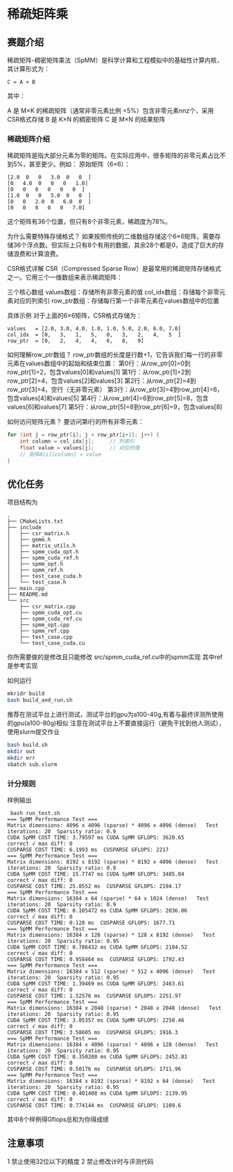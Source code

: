 # 稀疏矩阵乘

## 赛题介绍
稀疏矩阵-稠密矩阵乘法（SpMM）是科学计算和工程模拟中的基础性计算内核，其计算形式为：

``` TEXT
C = A × B
``` 
其中：

A 是 M×K 的稀疏矩阵（通常非零元素比例 <5%）包含非零元素nnz个，采用CSR格式存储
B 是 K×N 的稠密矩阵
C 是 M×N 的结果矩阵

### 稀疏矩阵介绍
稀疏矩阵是指大部分元素为零的矩阵。在实际应用中，很多矩阵的非零元素占比不到5%，甚至更少。例如：
原始矩阵（6×6）：
```
[2.0  0   0   3.0  0   0  ]
[0   4.0  0   0   0   1.0]
[0   0   0   0   0   0  ]
[1.0  0   0   5.0  0   0  ]
[0   0   2.0  0   6.0  0  ]
[0   0   0   0   0   7.0]
```
这个矩阵有36个位置，但只有8个非零元素，稀疏度为78%。

为什么需要特殊存储格式？
如果按照传统的二维数组存储这个6×6矩阵，需要存储36个浮点数。但实际上只有8个有用的数据，其余28个都是0，造成了巨大的存储浪费和计算浪费。

CSR格式详解
CSR（Compressed Sparse Row）是最常用的稀疏矩阵存储格式之一。它用三个一维数组来表示稀疏矩阵：

三个核心数组
values数组：存储所有非零元素的值
col_idx数组：存储每个非零元素对应的列索引
row_ptr数组：存储每行第一个非零元素在values数组中的位置

具体示例
对于上面的6×6矩阵，CSR格式存储为：

``` 
values   = [2.0, 3.0, 4.0, 1.0, 1.0, 5.0, 2.0, 6.0, 7.0]
col_idx  = [0,   3,   1,   5,   0,   3,   2,   4,   5  ]
row_ptr  = [0,   2,   4,   4,   6,   8,   9]
```
如何理解row_ptr数组？
row_ptr数组的长度是行数+1，它告诉我们每一行的非零元素在values数组中的起始和结束位置：
第0行：从row_ptr[0]=0到row_ptr[1]=2，包含values[0]和values[1]
第1行：从row_ptr[1]=2到row_ptr[2]=4，包含values[2]和values[3]
第2行：从row_ptr[2]=4到row_ptr[3]=4，空行（无非零元素）
第3行：从row_ptr[3]=4到row_ptr[4]=6，包含values[4]和values[5]
第4行：从row_ptr[4]=6到row_ptr[5]=8，包含values[6]和values[7]
第5行：从row_ptr[5]=8到row_ptr[6]=9，包含values[8]

如何访问矩阵元素？
要访问第i行的所有非零元素：

``` c
for (int j = row_ptr[i]; j < row_ptr[i+1]; j++) {
    int column = col_idx[j];     // 列索引
    float value = values[j];     // 对应的值
    // 矩阵A[i][column] = value
}
```
## 优化任务

项目结构为
```
.
├── CMakeLists.txt
├── include
│   ├── csr_matrix.h
│   ├── gemm.h
│   ├── matrix_utils.h
│   ├── spmm_cuda_opt.h
│   ├── spmm_cuda_ref.h
│   ├── spmm_opt.h
│   ├── spmm_ref.h
│   ├── test_case_cuda.h
│   └── test_case.h
├── main.cpp
├── README.md
└── src
    ├── csr_matrix.cpp
    ├── spmm_cuda_opt.cu
    ├── spmm_cuda_ref.cu
    ├── spmm_opt.cpp
    ├── spmm_ref.cpp
    ├── test_case.cpp
    └── test_case_cuda.cu
```
你所需要做的是修改且只能修改 src/spmm_cuda_ref.cu中的spmm实现
其中ref 是参考实现

 如何运行
 ``` bash
mkridr build
bash build_and_run.sh
 ```
推荐在测试平台上进行测试，测试平台的gpu为a100-40g,有着与最终评测所使用的gpu(a100-80g)相似
注意在测试平台上不要直接运行（避免干扰到他人测试），使用slurm提交作业
```bash
bash build.sh
mkdir out
mkdir err
sbatch sub.slurm 
```


### 计分规则
样例输出
``` 
 bash run_test.sh 
=== SpMM Performance Test ===
Matrix dimensions: 4096 x 4096 (sparse) * 4096 x 4096 (dense)   Test iterations: 20  Sparsity ratio: 0.9
CUDA SpMM COST TIME: 3.79597 ms CUDA SpMM GFLOPS: 3620.65
correct √ max diff: 0
CUSPARSE COST TIME: 6.1993 ms  CUSPARSE GFLOPS: 2217
=== SpMM Performance Test ===
Matrix dimensions: 8192 x 8192 (sparse) * 8192 x 4096 (dense)   Test iterations: 20  Sparsity ratio: 0.9
CUDA SpMM COST TIME: 15.7747 ms CUDA SpMM GFLOPS: 3485.04
correct √ max diff: 0
CUSPARSE COST TIME: 25.0552 ms  CUSPARSE GFLOPS: 2194.17
=== SpMM Performance Test ===
Matrix dimensions: 16384 x 64 (sparse) * 64 x 1024 (dense)   Test iterations: 20  Sparsity ratio: 0.9
CUDA SpMM COST TIME: 0.105472 ms CUDA SpMM GFLOPS: 2036.06
correct √ max diff: 0
CUSPARSE COST TIME: 0.128 ms  CUSPARSE GFLOPS: 1677.71
=== SpMM Performance Test ===
Matrix dimensions: 16384 x 128 (sparse) * 128 x 8192 (dense)   Test iterations: 20  Sparsity ratio: 0.95
CUDA SpMM COST TIME: 0.786432 ms CUDA SpMM GFLOPS: 2184.52
correct √ max diff: 0
CUSPARSE COST TIME: 0.958464 ms  CUSPARSE GFLOPS: 1792.43
=== SpMM Performance Test ===
Matrix dimensions: 16384 x 512 (sparse) * 512 x 4096 (dense)   Test iterations: 20  Sparsity ratio: 0.95
CUDA SpMM COST TIME: 1.39469 ms CUDA SpMM GFLOPS: 2463.61
correct √ max diff: 0
CUSPARSE COST TIME: 1.52576 ms  CUSPARSE GFLOPS: 2251.97
=== SpMM Performance Test ===
Matrix dimensions: 16384 x 2048 (sparse) * 2048 x 2048 (dense)   Test iterations: 20  Sparsity ratio: 0.95
CUDA SpMM COST TIME: 3.05357 ms CUDA SpMM GFLOPS: 2250.46
correct √ max diff: 0
CUSPARSE COST TIME: 3.58605 ms  CUSPARSE GFLOPS: 1916.3
=== SpMM Performance Test ===
Matrix dimensions: 16384 x 4096 (sparse) * 4096 x 128 (dense)   Test iterations: 20  Sparsity ratio: 0.95
CUDA SpMM COST TIME: 0.350208 ms CUDA SpMM GFLOPS: 2452.81
correct √ max diff: 0
CUSPARSE COST TIME: 0.50176 ms  CUSPARSE GFLOPS: 1711.96
=== SpMM Performance Test ===
Matrix dimensions: 16384 x 8192 (sparse) * 8192 x 64 (dense)   Test iterations: 20  Sparsity ratio: 0.95
CUDA SpMM COST TIME: 0.401408 ms CUDA SpMM GFLOPS: 2139.95
correct √ max diff: 0
CUSPARSE COST TIME: 0.774144 ms  CUSPARSE GFLOPS: 1109.6

```
其中8个样例得Gflops总和为你得成绩


## 注意事项
1 禁止使用32位以下的精度
2 禁止修改计时与评测代码


